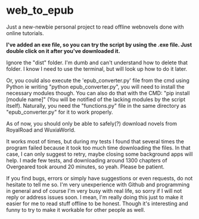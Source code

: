 # web_to_epub
Just a new-newbie personal project to read offline webnovels done with online tutorials.

<strong>I've added an exe file, so you can try the script by using the .exe file. Just double click on it after you've downloaded it.</strong>

Ignore the "dist" folder. I'm dumb and can't understand how to delete that folder. I know I need to use the terminal, but will look up how to do it later.

Or, you could also execute the 'epub_converter.py' file from the cmd using Python ie writing "python epub_converter.py", you will need to install the necessary modules though. You can also do that with the CMD: "pip install [module name]" (You will be notified of the lacking modules by the script itself). Naturally, you need the "functions.py" file in the same directory as "epub_converter.py" for it to work properly.

As of now, you should only be able to safely(?) download novels from RoyalRoad and WuxiaWorld.

It works most of times, but during my tests I found that several times the program failed because it took too much time downloading the files. In that case, I can only suggest to retry, maybe closing some background apps will help. I made few tests, and downloading around 1300 chapters of Overgeared took around 20 minutes, so yeah. Please be patient.

If you find bugs, errors or simply have suggestions or even requests, do not hesitate to tell me so. I'm very unexperience with Github and programming in general and of course I'm very busy with real life, so sorry if I will not reply or address issues soon. I mean, I'm really doing this just to make it easier for me to read stuff offline to be honest. Though it's interesting and funny to try to make it workable for other people as well.
